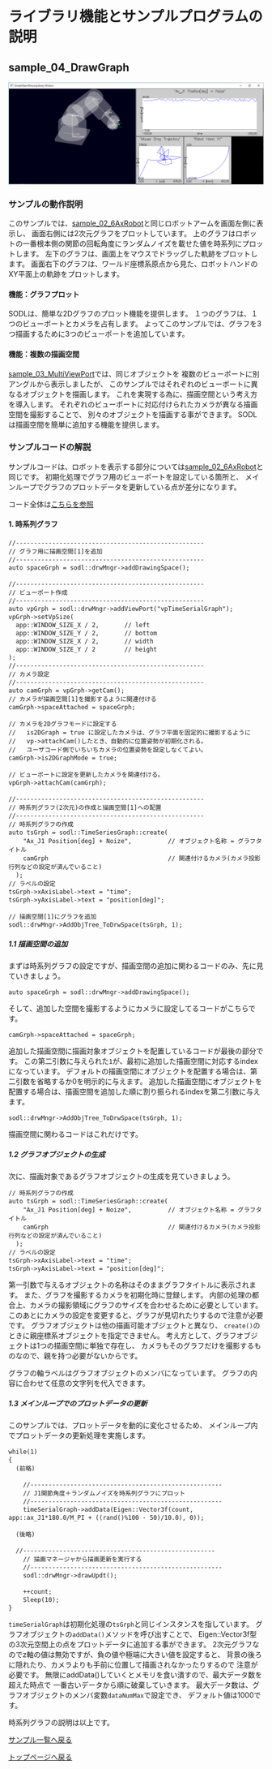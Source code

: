 
# ライブラリ機能とサンプルプログラムの説明

## sample_04_DrawGraph
![FncAndSample_04_DrawGraph_exeWindow](fig/FncAndSample_04_DrawGraph_exeWindow.PNG)

### サンプルの動作説明
このサンプルでは、[sample_02_6AxRobot](#sample_02_6AxRobot)と同じロボットアームを画面左側に表示し、
画面右側には2次元グラフをプロットしています。
上のグラフはロボットの一番根本側の関節の回転角度にランダムノイズを載せた値を時系列にプロットします。
左下のグラフは、画面上をマウスでドラッグした軌跡をプロットします。
画面右下のグラフは、ワールド座標系原点から見た、ロボットハンドのXY平面上の軌跡をプロットします。

#### 機能：グラフプロット
SODLは、簡単な2Dグラフのプロット機能を提供します。
１つのグラフは、１つのビューポートとカメラを占有します。
よってこのサンプルでは、グラフを3つ描画するために3つのビューポートを追加しています。

#### 機能：複数の描画空間
[sample_03_MultiViewPort](#sample_03_MultiViewPort)では、同じオブジェクトを
複数のビューポートに別アングルから表示しましたが、
このサンプルではそれぞれのビューポートに異なるオブジェクトを描画します。
これを実現する為に、描画空間という考え方を導入します。
それぞれのビューポートに対応付けられたカメラが異なる描画空間を撮影することで、
別々のオブジェクトを描画する事ができます。
SODLは描画空間を簡単に追加する機能を提供します。


### サンプルコードの解説
サンプルコードは、ロボットを表示する部分については[sample_02_6AxRobot](#sample_02_6AxRobot)と同じです。
初期化処理でグラフ用のビューポートを設定している箇所と、
メインループでグラフのプロットデータを更新している点が差分になります。

コード全体は[こちらを参照](https://github.com/HiroakiIMAI/SimpleObjectDrawingLibrary/blob/master/SODL_sample_04_DrawGraph/SODL_sample_04_DrawGraph_main.cpp)

#### 1. 時系列グラフ
```
//----------------------------------------------------
// グラフ用に描画空間[1]を追加
//----------------------------------------------------
auto spaceGrph = sodl::drwMngr->addDrawingSpace();

//----------------------------------------------------
// ビューポート作成
//----------------------------------------------------
auto vpGrph = sodl::drwMngr->addViewPort("vpTimeSerialGraph");
vpGrph->setVpSize(
  app::WINDOW_SIZE_X / 2,		// left
  app::WINDOW_SIZE_Y / 2,		// bottom
  app::WINDOW_SIZE_X / 2,		// width
  app::WINDOW_SIZE_Y / 2		// height
);
//----------------------------------------------------
// カメラ設定
//----------------------------------------------------
auto camGrph = vpGrph->getCam();
// カメラが描画空間[1]を撮影するように関連付ける
camGrph->spaceAttached = spaceGrph;

// カメラを2Dグラフモードに設定する
//   is2DGraph = true に設定したカメラは、グラフ平面を固定的に撮影するように
//   vp->attachCam()したとき、自動的に位置姿勢が初期化される。
//   ユーザコード側でいちいちカメラの位置姿勢を設定しなくてよい。
camGrph->is2DGraphMode = true;

// ビューポートに設定を更新したカメラを関連付ける。
vpGrph->attachCam(camGrph);

//----------------------------------------------------
// 時系列グラフ(2次元)の作成と描画空間[1]への配置
//----------------------------------------------------
// 時系列グラフの作成
auto tsGrph = sodl::TimeSeriesGraph::create(
    "Ax_J1 Position[deg] + Noize",			// オブジェクト名称 = グラフタイトル
    camGrph									// 関連付けるカメラ(カメラ投影行列などの設定が済んでいること)
  );
// ラベルの設定
tsGrph->xAxisLabel->text = "time";
tsGrph->yAxisLabel->text = "position[deg]";

// 描画空間[1]にグラフを追加
sodl::drwMngr->AddObjTree_ToDrwSpace(tsGrph, 1);
```

##### 1.1 描画空間の追加
まずは時系列グラフの設定ですが、描画空間の追加に関わるコードのみ、先に見ていきましょう。
```
auto spaceGrph = sodl::drwMngr->addDrawingSpace();
```
そして、追加した空間を撮影するようにカメラに設定してるコードがこちらです。
```
camGrph->spaceAttached = spaceGrph;
```
追加した描画空間に描画対象オブジェクトを配置しているコードが最後の部分です。
この第二引数に与えられた`1`が、最初に追加した描画空間に対応するindexになっています。
デフォルトの描画空間にオブジェクトを配置する場合は、第二引数を省略するか0を明示的に与えます。
追加した描画空間にオブジェクトを配置する場合は、描画空間を追加した順に割り振られるindexを第二引数に与えます。
```
sodl::drwMngr->AddObjTree_ToDrwSpace(tsGrph, 1);
```
描画空間に関わるコードはこれだけです。

##### 1.2 グラフオブジェクトの生成
次に、描画対象であるグラフオブジェクトの生成を見ていきましょう。
```
// 時系列グラフの作成
auto tsGrph = sodl::TimeSeriesGraph::create(
    "Ax_J1 Position[deg] + Noize",			// オブジェクト名称 = グラフタイトル
    camGrph									// 関連付けるカメラ(カメラ投影行列などの設定が済んでいること)
  );
// ラベルの設定
tsGrph->xAxisLabel->text = "time";
tsGrph->yAxisLabel->text = "position[deg]";
```
第一引数で与えるオブジェクトの名称はそのままグラフタイトルに表示されます。
また、グラフを撮影するカメラを初期化時に登録します。
内部の処理の都合上、カメラの撮影領域にグラフのサイズを合わせるために必要としています。
このあとにカメラの設定を変更すると、グラフが見切れたりするので注意が必要です。
グラフオブジェクトは他の描画可能オブジェクトと異なり、
`create()`のときに親座標系オブジェクトを指定できません。
考え方として、グラフオブジェクトは1つの描画空間に単独で存在し、
カメラもそのグラフだけを撮影するものなので、親を持つ必要がないからです。

グラフの軸ラベルはグラフオブジェクトのメンバになっています。
グラフの内容に合わせて任意の文字列を代入できます。

##### 1.3 メインループでのプロットデータの更新
このサンプルでは、プロットデータを動的に変化させるため、
メインループ内でプロットデータの更新処理を実施します。

```
while(1)
{
  (前略)

	//-----------------------------------------------------
	// J1関節角度＋ランダムノイズを時系列グラフにプロット
	//-----------------------------------------------------
	timeSerialGraph->addData(Eigen::Vector3f(count, app::ax_J1*180.0/M_PI + ((rand()%100 - 50)/10.0), 0));

  (後略)

  //-----------------------------------------------------
	// 描画マネージャから描画更新を実行する
	//-----------------------------------------------------
	sodl::drwMngr->drawUpdt();

	++count;
	Sleep(10);
}
```
`timeSerialGraph`は初期化処理の`tsGrph`と同じインスタンスを指しています。
グラフオブジェクトの`addData()`メソッドを呼び出すことで、
Eigen::Vector3f型の3次元空間上の点をプロットデータに追加する事ができます。
2次元グラフなのでz軸の値は無効ですが、負の値や極端に大きい値を設定すると、
背景の後ろに隠れたり、カメラよりも手前に位置して描画されなかったりするので
注意が必要です。
無限にaddData()していくとメモリを食い潰すので、最大データ数を超えた時点で
一番古いデータから順に破棄していきます。
最大データ数は、グラフオブジェクトのメンバ変数`dataNumMax`で設定でき、
デフォルト値は1000です。

時系列グラフの説明は以上です。

[サンプル一覧へ戻る](FunctionExplainedWithSamples.md)

[トップページへ戻る](README.md)
